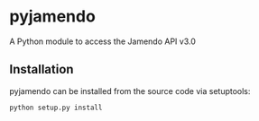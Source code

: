 # pyjamendo
A Python module to access the Jamendo API v3.0

## Installation
pyjamendo can be installed from the source code via setuptools:

```
python setup.py install
```